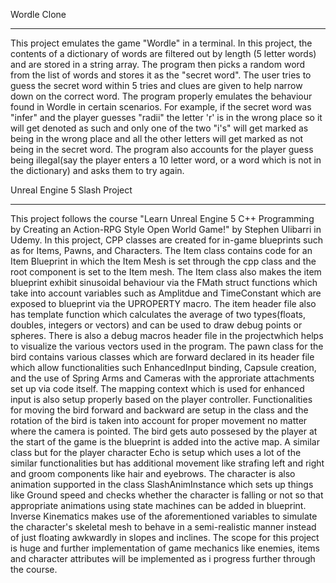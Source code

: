 Wordle Clone
____________


This project emulates the game "Wordle" in a terminal.
In this project, the contents of a dictionary of words are filtered out by length (5 letter words) and are stored in a string array. The program then picks a random word from the list of words and stores it as the "secret word".
The user tries to guess the secret word within 5 tries and clues are given to help narrow down on the correct word. The program properly emulates the behaviour found in Wordle in certain scenarios. For example, if the secret word was "infer" and the player 
guesses "radii" the letter 'r' is in the wrong place so it will get denoted as such and only one of the two "i's" will get marked as being in the wrong place and all the other letters will get marked as not being in the secret word.
The program also accounts for the player guess being illegal(say the player enters a 10 letter word, or a word which is not in the dictionary) and asks them to try again.


Unreal Engine 5 Slash Project
_____________________________

This project follows the course "Learn Unreal Engine 5 C++ Programming by Creating an Action-RPG Style Open World Game!" by Stephen Ulibarri in Udemy.
In this project, CPP classes are created for in-game blueprints such as for Items, Pawns, and Characters. The Item class contains code for an Item Blueprint in which the Item Mesh is set through the cpp class and the root component is set to the
Item mesh. The Item class also makes the item blueprint exhibit sinusoidal behaviour via the FMath struct functions which take into account variables such as Amplitdue and TimeConstant which are exposed to blueprint via the UPROPERTY macro. The 
item header file also has template function which calculates the average of two types(floats, doubles, integers or vectors) and can be used to draw debug points or spheres. There is also a debug macros header file in the projectwhich helps to
visualize the various vectors used in the program. The pawn class for the bird contains various classes which are forward declared in its header file which allow functionalities such EnhancedInput binding, Capsule creation, and the use of 
Spring Arms and Cameras with the approriate attachments set up via code itself. The mapping context which is used for enhanced input is also setup properly based on the player controller. Functionalities for moving the bird forward and backward 
are setup in the class and the rotation of the bird is taken into account for proper movement no matter where the camera is pointed. The bird gets auto possesed by the player at the start of the game is the blueprint is added into the active 
map. A similar class but for the player character Echo is setup which uses a lot of the similar functionalities but has additional movement like strafing left and right and groom components like hair and eyebrows. The character is also animation
supported in the class SlashAnimInstance which sets up things like Ground speed and checks whether the character is falling or not so that appropriate animations using state machines can be added in blueprint. Inverse Kinematics makes use of the 
aforementioned variables to simulate the character's skeletal mesh to behave in a semi-realistic manner instead of just floating awkwardly in slopes and inclines. 
The scope for this project is huge and further implementation of game mechanics like enemies, items and character attributes will be implemented as i progress further through the course.
